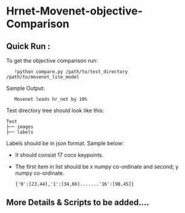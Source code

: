 # Hrnet-Movenet-objective-Comparison
## Quick Run :
To get the objective comparison run:
```
   !python compare.py /path/to/test_directory /path/to/movenet_lite_model
   ```
Sample Output:
```
   Movenet leads hr_net by 10%
   ```
Test directory tree should look like this:

   ```
  Test 
   ├── images
   ├── labels
  
   ```
Labels should be in json format. Sample below:
- It should consist 17 coco keypoints.
- The first item in list should be x numpy co-ordinate and second; y numpy co-ordinate.

  ```
  {'0':[23,44],'1':[34,66].......'16':[98,45]}
   ```
## More Details & Scripts to be added....
